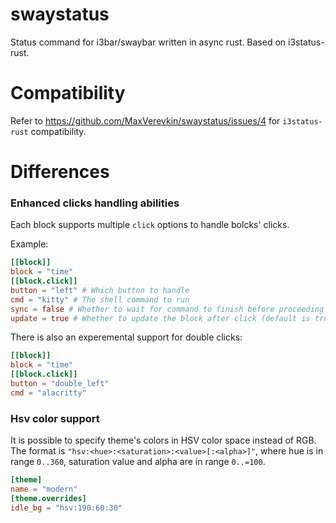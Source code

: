 # swaystatus

Status command for i3bar/swaybar written in async rust. Based on i3status-rust. 

# Compatibility

Refer to https://github.com/MaxVerevkin/swaystatus/issues/4 for `i3status-rust` compatibility.

# Differences

### Enhanced clicks handling abilities

Each block supports multiple `click` options to handle bolcks' clicks.

Example:

```toml
[[block]]
block = "time"
[[block.click]]
button = "left" # Which button to handle
cmd = "kitty" # The shell command to run
sync = false # Whether to wait for command to finish before proceeding (default is false)
update = true # Whether to update the block after click (default is true)
```

There is also an experemental support for double clicks:

```toml
[[block]]
block = "time"
[[block.click]]
button = "double_left"
cmd = "alacritty"
```

### Hsv color support

It is possible to specify theme's colors in HSV color space instead of RGB. The format is `"hsv:<hue>:<saturation>:<value>[:<alpha>]"`, where hue is in range `0..360`, saturation value and alpha are in range `0..=100`.

```toml
[theme]
name = "modern"
[theme.overrides]
idle_bg = "hsv:190:60:30"
```

